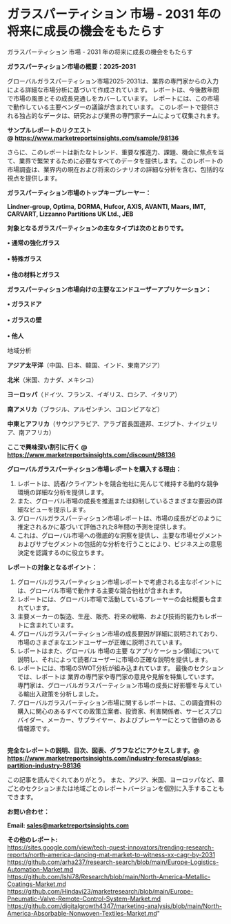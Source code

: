 # ガラスパーティション 市場 - 2031 年の将来に成長の機会をもたらす
ガラスパーティション 市場 - 2031 年の将来に成長の機会をもたらす

<strong><b>ガラスパーティション市場の概要：2025-2031</b></strong>

グローバルガラスパーティション市場2025-2031は、業界の専門家からの入力による詳細な市場分析に基づいて作成されています。 レポートは、今後数年間で市場の風景とその成長見通しをカバーしています。 レポートには、この市場で動作している主要ベンダーの議論が含まれています。 このレポートで提供される独占的なデータは、研究および業界の専門家チームによって収集されます。

<strong>サンプルレポートのリクエスト @ <a href=https://www.marketreportsinsights.com/sample/98136>https://www.marketreportsinsights.com/sample/98136</a></strong>

さらに、このレポートは新たなトレンド、重要な推進力、課題、機会に焦点を当て、業界で繁栄するために必要なすべてのデータを提供します。このレポートの市場調査は、業界内の現在および将来のシナリオの詳細な分析を含む、包括的な視点を提供します。

<strong>ガラスパーティション市場のトップキープレーヤー：</strong>

<strong>Lindner-group, Optima, DORMA, Hufcor, AXIS, AVANTI, Maars, IMT, CARVART, Lizzanno Partitions UK Ltd., JEB</strong>

<strong><b>対象となるガラスパーティションの主なタイプは次のとおりです。</b></strong>

<strong>• 通常の強化ガラス<br><br>• 特殊ガラス<br><br>• 他の材料とガラス</strong>

<strong><b>ガラスパーティション市場向けの主要なエンドユーザーアプリケーション：</b></strong>

<strong>• ガラスドア<br><br>• ガラスの壁<br><br>• 他人</strong>

 地域分析

<strong><b>アジア太平洋</b></strong>（中国、日本、韓国、インド、東南アジア）

<strong><b>北米</b></strong>（米国、カナダ、メキシコ）

<strong><b>ヨーロッパ</b></strong>（ドイツ、フランス、イギリス、ロシア、イタリア）

<strong><b>南アメリカ</b></strong>（ブラジル、アルゼンチン、コロンビアなど）

<strong><b>中東とアフリカ</b></strong>（サウジアラビア、アラブ首長国連邦、エジプト、ナイジェリア、南アフリカ）

<strong>ここで興味深い割引に行く @ <a href=https://www.marketreportsinsights.com/discount/98136>https://www.marketreportsinsights.com/discount/98136</a></strong>

<strong><b>グローバルガラスパーティション市場レポートを購入する理由：</b></strong>
<ol>
  <li>レポートは、読者/クライアントを競合他社に先んじて維持する動的な競争環境の詳細な分析を提供します。</li>
  <li>また、グローバル市場の成長を推進または抑制しているさまざまな要因の詳細なビューを提示します。</li>
  <li>グローバルガラスパーティション市場レポートは、市場の成長がどのように推定されるかに基づいて評価された8年間の予測を提供します。</li>
  <li>これは、グローバル市場への徹底的な洞察を提供し、主要な市場セグメントおよびサブセグメントの包括的な分析を行うことにより、ビジネス上の意思決定を認識するのに役立ちます。</li>
</ol>
<strong><b>レポートの対象となるポイント：</b></strong>
<ol>
  <li>グローバルガラスパーティション市場レポートで考慮される主なポイントには、グローバル市場で動作する主要な競合他社が含まれます。</li>
  <li>レポートには、グローバル市場で活動しているプレーヤーの会社概要も含まれています。</li>
  <li>主要メーカーの製造、生産、販売、将来の戦略、および技術的能力もレポートに含まれています。</li>
  <li>グローバルガラスパーティション市場の成長要因が詳細に説明されており、市場のさまざまなエンドユーザーが正確に説明されています。</li>
  <li>レポートはまた、グローバル 市場の主要 なアプリケーション領域について説明し、それによって読者/ユーザーに市場の正確な説明を提供します。</li>
  <li>レポートには、市場のSWOT分析が組み込まれています。 最後のセクションでは、レポートは 業界の専門家や専門家の意見や見解を特集しています。 専門家は、グローバルガラスパーティション市場の成長に好影響を与えている輸出入政策を分析しました。</li>
  <li>グローバルガラスパーティション市場に関するレポートは、この調査資料の購入に関心のあるすべての政策立案者、投資家、利害関係者、サービスプロバイダー、メーカー、サプライヤー、およびプレーヤーにとって価値のある情報源です。</li>
</ol><br>
<strong>完全なレポートの説明、目次、図表、グラフなどにアクセスします。@ <a href=https://www.marketreportsinsights.com/industry-forecast/glass-partition-industry-98136>https://www.marketreportsinsights.com/industry-forecast/glass-partition-industry-98136</a></strong>

この記事を読んでくれてありがとう。 また、アジア、米国、ヨーロッパなど、章ごとのセクションまたは地域ごとのレポートバージョンを個別に入手することもできます。

<strong><b>お問い合わせ：</b></strong>

<strong>Email: </strong><a href=mailto:sales@marketreportsinsights.com><strong>sales@marketreportsinsights.com</strong></a>

<strong>その他のレポート:</strong>
<br>
<a href=https://sites.google.com/view/tech-quest-innovators/trending-research-reports/north-america-dancing-mat-market-to-witness-xx-cagr-by-2031>https://sites.google.com/view/tech-quest-innovators/trending-research-reports/north-america-dancing-mat-market-to-witness-xx-cagr-by-2031</a>
<br>
<a href=https://github.com/arha237/research-search/blob/main/Europe-Logistics-Automation-Market.md>https://github.com/arha237/research-search/blob/main/Europe-Logistics-Automation-Market.md</a>
<br>
<a href=https://github.com/Ishi78/Research/blob/main/North-America-Metallic-Coatings-Market.md>https://github.com/Ishi78/Research/blob/main/North-America-Metallic-Coatings-Market.md</a>
<br>
<a href=https://github.com/Hindavi23/marketresearch/blob/main/Europe-Pneumatic-Valve-Remote-Control-System-Market.md>https://github.com/Hindavi23/marketresearch/blob/main/Europe-Pneumatic-Valve-Remote-Control-System-Market.md</a>
<br>
<a href=https://github.com/digitalgrowth4347/marketing-analysis/blob/main/North-America-Absorbable-Nonwoven-Textiles-Market.md>https://github.com/digitalgrowth4347/marketing-analysis/blob/main/North-America-Absorbable-Nonwoven-Textiles-Market.md</a>"
